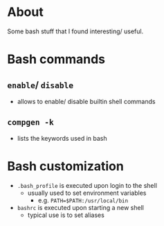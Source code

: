 # About

Some bash stuff that I found interesting/ useful.

# Bash commands

## ```enable```/ ```disable```

* allows to enable/ disable builtin shell commands

## ```compgen -k```

* lists the keywords used in bash

# Bash customization

* ```.bash_profile``` is executed upon login to the shell
  - usually used to set environment variables
    - e.g. ```PATH=$PATH:/usr/local/bin```
* ```bashrc``` is executed upon starting a new shell
  - typical use is to set aliases
